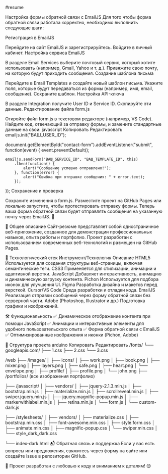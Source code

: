 #resume

Настройка формы обратной связи с EmailJS
Для того чтобы форма обратной связи работала корректно, необходимо выполнить следующие шаги:

Регистрация в EmailJS

Перейдите на сайт EmailJS и зарегистрируйтесь.
Войдите в личный кабинет.
Настройка сервиса EmailJS

В разделе Email Services выберите почтовый сервис, который хотите использовать (например, Gmail, Yahoo и т. д.).
Привяжите свою почту, на которую будут приходить сообщения.
Создание шаблона письма

Перейдите в Email Templates и создайте новый шаблон письма.
Укажите поля, которые будут передаваться из формы (например, имя, email, сообщение).
Сохраните шаблон.
Настройка API-ключа

В разделе Integration получите User ID и Service ID.
Скопируйте эти данные.
Редактирование файла form.js

Откройте файл form.js в текстовом редакторе (например, VS Code).
Найдите код, отвечающий за отправку формы, и замените стандартные данные на свои:
javascript
Копировать
Редактировать
emailjs.init("ВАШ_USER_ID");

document.getElementById("contact-form").addEventListener("submit", function(event) {
    event.preventDefault();

    emailjs.sendForm("ВАШ_SERVICE_ID", "ВАШ_TEMPLATE_ID", this)
        .then(function() {
            alert("Сообщение успешно отправлено!");
        }, function(error) {
            alert("Ошибка при отправке сообщения: " + error.text);
        });
});
Сохранение и проверка

Сохраните изменения в form.js.
Разместите проект на GitHub Pages или локально запустите, чтобы протестировать отправку формы.
Теперь ваша форма обратной связи будет отправлять сообщения на указанную почту через EmailJS.  🚀

📌 Общее описание
Сайт-резюме представляет собой одностраничное веб-приложение, созданное для демонстрации профессиональных навыков, опыта работы и портфолио. Проект разработан с использованием современных веб-технологий и размещен на GitHub Pages.

🔧 Технологический стек
Инструмент/Технология	Описание
HTML5	Используется для создания структуры веб-страницы, включая семантические теги.
CSS3	Применяется для стилизации, анимации и адаптивной верстки.
JavaScript	Добавляет интерактивность, анимацию и динамическую загрузку контента.
Pichon	Используется для подбора иконок для улучшения UI.
Figma	Разработка дизайна и макетов перед версткой.
Cursor/VS Code	Среда разработки и отладки кода.
EmailJS	Реализация отправки сообщений через форму обратной связи без серверной части.
Adobe (Photoshop, Illustrator и др.)	Подготовка графики и изображений.

🛠 Функциональность
✅ Динамическое отображение контента при помощи JavaScript
✅ Анимации и интерактивные элементы для удобного пользовательского опыта
✅ Форма обратной связи с EmailJS
✅ Оптимизированные изображения и иконки (Pichon, Adobe)

📂 Структура проекта
arduino
Копировать
Редактировать
/fonts/
└── googleapis.com/
    ├── 1.css
    ├── 2.css
    └── 3.css

/web
├── /images/
│   ├── icons/
│   ├── work.png
│   ├── book.png
│   ├── mixer.png
│   ├── layers.png
│   ├── safe.png
│   ├── heart.png
│   └── envelope.png
│   ├── profile/
│   ├── profile.png
│   └── john.png
├── /portfolios/  (все изображения портфолио)

├── /javascript/
│   ├── vendors/
│   ├── jquery-2.1.3.min.js
│   ├── bootstrap.min.js
│   ├── materialize.min.js
│   ├── scrollreveal.min.js
│   ├── swiper.jquery.min.js
│   ├── jquery.magnific-popup.min.js
│   ├── markerwithlabel.min.js
│   ├── retina.min.js
│   └── form.js
│   └── custom-dark.js

├── /stylesheets/
│   ├── vendors/
│   ├── materialize.css
│   ├── bootstrap.min.css
│   ├── font-awesome.min.css
│   ├── style.form.css
│   ├── animate.min.css
│   ├── magnific-popup.css
│   └── swiper.min.css
│   └── style_dark_dark.css

└── index-dark.html
📬 Обратная связь и поддержка
Если у вас есть вопросы или предложения, свяжитесь через форму на сайте или создайте issue в репозитории GitHub.

🚀 Проект разработан с любовью к коду и вниманием к деталям! 😊
